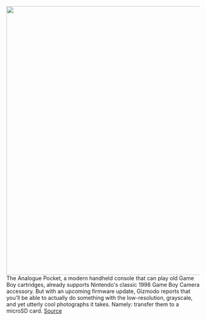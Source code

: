 <img src='https://cdn.vox-cdn.com/thumbor/v1a9quK2vnU2Gg_9ViaUq2wo8rU=/0x0:2040x1360/1200x800/filters:focal(857x517:1183x843)/cdn.vox-cdn.com/uploads/chorus_image/image/70275245/vpavic_211129_4897_0030.0.jpg' width='700px' /><br/>
The Analogue Pocket, a modern handheld console that can play old Game Boy cartridges, already supports Nintendo's classic 1998 Game Boy Camera accessory. But with an upcoming firmware update, Gizmodo reports that you'll be able to actually do something with the low-resolution, grayscale, and yet utterly cool photographs it takes. Namely: transfer them to a microSD card.
<a href='https://www.theverge.com/2021/12/15/22837237/analogue-pocket-game-boy-camera-microsd-sd-card-photos-transfer'> Source <a/>